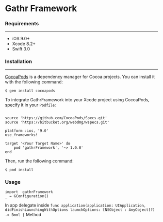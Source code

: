 # Gathr Framework

### Requirements 
___

- iOS 9.0+
- Xcode 8.2+
- Swift 3.0

### Installation
___
[CocoaPods](https://cocoapods.org) is a dependency manager for Cocoa projects. You can install it with the following command:

``` $ gem install cocoapods ``` 

To integrate GathrFramework into your Xcode project using CocoaPods, specify it in your `Podfile`:
```

source 'https://github.com/CocoaPods/Specs.git'
source 'https://bitbucket.org/webdmg/wspecs.git'

platform :ios, '9.0'
use_frameworks!

target '<Your Target Name>' do
    pod 'gathrFramework', '~> 1.0.0'
end

```

Then, run the following command:

``` $ pod install ```


### Usage

```
import  gathrFramework
_ = GConfiguration()

```
In app delegate inside ```func application(application: UIApplication, didFinishLaunchingWithOptions launchOptions: [NSObject : AnyObject]?) -> Bool {``` Method
